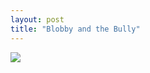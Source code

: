 ```yaml
---
layout: post
title: "Blobby and the Bully"
---
```

<img id="img" src=" {{ site.baseurl}}/images/7-07-25-20-Blobby-and-the-Bully.png"/>